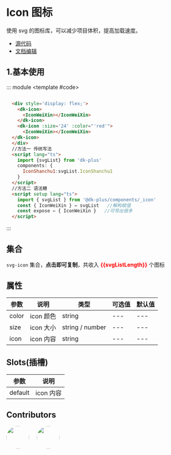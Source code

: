# Icon 图标

使用 svg 的图标库，可以减少项目体积，提高加载速度。

- [源代码](https://github.com/CadWalaDers/dk-ui/tree/master/packages/components/dkicon)
- [文档编辑](https://github.com/CadWalaDers/dk-ui/blob/master/docs/components/icon.md)

## 1.基本使用

::: module
 <template #code>
   <div style='display: flex;'>
      <dk-icon>
        <IconWeiXin></IconWeiXin>
      </dk-icon>
      <dk-icon :size='24' :color="'red'">
        <IconWeiXin></IconWeiXin>
      </dk-icon>
    </div>
 </template>

```html
  <div style='display: flex;'>
    <dk-icon>
      <IconWeiXin></IconWeiXin>
    </dk-icon>
    <dk-icon :size='24' :color="'red'">
      <IconWeiXin></IconWeiXin>
  </dk-icon>
  </div>
  //方法一 传统写法
  <script lang="ts">
    import {svgList} from 'dk-plus'
    components: {
      IconShanchu1:svgList.IconShanchu1
    }
  </script>
  //方法二 语法糖
  <script setup lang="ts">
    import { svgList } from '@dk-plus/components/_icon'
    const { IconWeiXin } = svgList   //解构赋值
    const expose = { IconWeiXin }   //可导出很多
  </script>
```

:::

## 集合

`svg-icon` 集合，**点击即可复制**，共收入 <span style="color: red;font-weight: bold;">{{svgListLength}}</span> 个图标

<iconDom></iconDom>

## 属性

| 参数 | 说明 | 类型 | 可选值 | 默认值 |
| --- | --- | --- | --- | --- |
| color | icon 颜色 | string | --- | --- |
| size | icon 大小 | string / number | --- | --- |
| icon | icon 内容 | string | --- | --- |

## Slots(插槽)

| 参数 | 说明 |
| --- | --- |
| default | icon 内容 |

## Contributors

<div style='display: flex;'>
  <a href="https://github.com/CadWalaDers" target="_blank">
    <img style='width:60px;height:60px;border-radius: 50%;' src="https://avatars.githubusercontent.com/u/88755587?v=4" />
  </a>
  <a href="https://github.com/CadWalaDers" target="_blank" style='margin-left:20px;'>
    <img style='width:60px;height:60px;border-radius: 50%;' src="https://avatars.githubusercontent.com/u/117073291?s=64&v=4">
  </a>
</div>

<script setup lang="ts">
  import iconDom from './vueDome/icon/index.vue'
  import { svgList } from '@dk-plus/components/_icon'
  const { IconWeiXin } = svgList
  const svgListLength=Object.keys(svgList).length
  const expose = { IconWeiXin }
</script>

